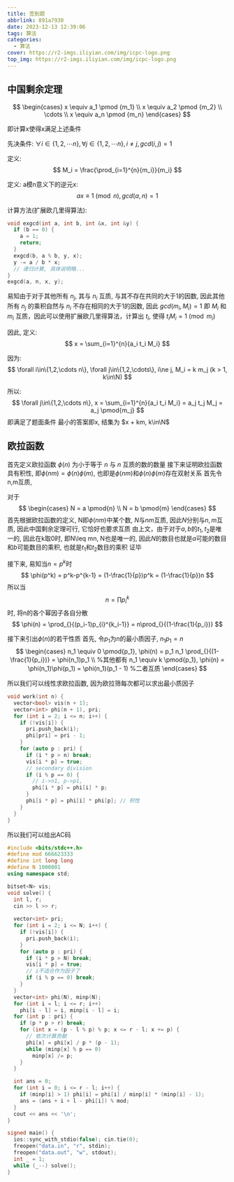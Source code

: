 ```yaml
---
title: 签到题
abbrlink: 891a7930
date: 2023-12-13 12:39:06
tags: 算法
categories:
  - 算法
cover: https://r2-imgs.iliyian.com/img/icpc-logo.png
top_img: https://r2-imgs.iliyian.com/img/icpc-logo.png
---
```


## 中国剩余定理

$$
\begin{cases}
  x \equiv a_1 \pmod {m_1} \\
  x \equiv a_2 \pmod {m_2} \\
  \cdots \\
  x \equiv a_n \pmod {m_n}
\end{cases}
$$

即计算x使得x满足上述条件

先决条件: $\forall i\in\{1,2,\cdots n\}, \forall j\in \{1,2,\cdots n\},
  i \ne j, gcd(i, j) = 1$

定义:
$$
M_i = \frac{\prod_{i=1}^{n}{m_i}}{m_i}
$$

定义: a模n意义下的逆元x:
$$
ax\equiv1\pmod{n},gcd(a,n)=1
$$

计算方法(扩展欧几里得算法):
```cpp
void exgcd(int a, int b, int &x, int &y) {
  if (b == 0) {
    a = 1;
    return;
  }
  exgcd(b, a % b, y, x);
  y -= a / b * x;
  // 递归计算, 具体说明略...
}
exgcd(a, n, x, y);
```

易知由于对于其他所有 $n_j$, 其与 $n_i$ 互质, 与其不存在共同的大于1的因数, 因此其他所有 $n_j$ 的乘积自然与 $n_i$ 不存在相同的大于1的因数, 因此 $gcd(m_i, M_i) = 1$
即 $M_i$ 和 $m_i$ 互质，因此可以使用扩展欧几里得算法，计算出 $t_i$, 使得 $t_i M_i = 1 \pmod{m_i}$

因此, 定义:
$$
x = \sum_{i=1}^{n}{a_i t_i M_i}
$$

因为:
$$
\forall i\in\{1,2,\cdots n\}, \forall j\in\{1,2,\cdots\}, i\ne j,
M_i = k m_j (k > 1, k\in\N)
$$

所以:
$$
\forall j\in\{1,2,\cdots n\},
x = \sum_{i=1}^{n}{a_i t_i M_i} = a_j t_j M_j = a_j \pmod{m_j}
$$
即满足了题面条件
最小的答案即x, 结集为 $x + km, k\in\N$


## 欧拉函数
首先定义欧拉函数 $\phi(n)$ 为小于等于 $n$ 与 $n$ 互质的数的数量
接下来证明欧拉函数具有积性, 即$\phi(nm)=\phi(n)\phi(m)$, 也即是$\phi(nm)$和$\phi(n)\phi(m)$存在双射关系
首先令n,m互质, 

对于
$$
\begin{cases}
  N = a \pmod{n} \\
  N = b \pmod{m}
\end{cases}
$$
首先根据欧拉函数的定义, N即$\phi(nm)$中某个数, $N$与$nm$互质,
因此$N$分别与$n,m$互质,
因此中国剩余定理可行, 它恰好也要求互质
由上文，由于对于$a,b$的$t_1,t_2$是唯一的, 因此在k取0时, 即N\leq mn, N也是唯一的,
因此$N$的数目也就是$a$可能的数目和$b$可能数目的乘积, 也就是$t_1$和$t_2$数目的乘积
证毕

接下来, 易知当$n=p^k$时
$$
\phi(p^k) = p^k-p^{k-1} = (1-\frac{1}{p})p^k = (1-\frac{1}{p})n
$$
所以当
$$
n = \prod_{}{p_{i}^{k}}
$$
时, 将n的各个幂因子各自分散
$$
\phi(n) = \prod_{}{(p_i-1)p_{i}^{k_i-1}} = n\prod_{}{(1-\frac{1}{p_i})}
$$

接下来引出$\phi(n)$的若干性质
首先, 令$p_1$为$n$的最小质因子, $n_1 p_1=n$
$$
\begin{cases}
  n_1 \equiv 0 \pmod{p_1}, \phi(n) = p_1 n_1 \prod_{}{(1-\frac{1}{p_i})} = \phi(n_1)p_1 \\ %其他都有
  n_1 \equiv k \pmod{p_1}, \phi(n) = \phi(n_1)\phi(p_1) = \phi(n_1)(p_1 - 1) %二者互质
\end{cases}
$$

所以我们可以线性求欧拉函数, 因为欧拉筛每次都可以求出最小质因子
```cpp
void work(int n) {
  vector<bool> vis(n + 1);
  vector<int> phi(n + 1), pri;
  for (int i = 2; i <= n; i++) {
    if (!vis[i]) {
      pri.push_back(i);
      phi[pri] = pri - 1;
    }
    for (auto p : pri) {
      if (i * p > n) break;
      vis[i * p] = true;
      // secondary division
      if (i % p == 0) {
        // i->n1, p->p1, 
        phi[i * p] = phi[i] * p;
      }
      phi[i * p] = phi[i] * phi[p]; // 积性
    }
  }
}
```


所以我们可以给出AC码
```cpp
#include <bits/stdc++.h>
#define mod 666623333
#define int long long
#define N 1000001
using namespace std;

bitset<N> vis;
void solve() {
  int l, r;
  cin >> l >> r;
  
  vector<int> pri;
  for (int i = 2; i <= N; i++) {
    if (!vis[i]) {
      pri.push_back(i);
    }
    for (auto p : pri) {
      if (i * p > N) break;
      vis[i * p] = true;
      // i不适合作为因子了
      if (i % p == 0) break;
    }
  }
  vector<int> phi(N), minp(N);
  for (int i = l; i <= r; i++)
    phi[i - l] = i, minp[i - l] = i;
  for (int p : pri) {
    if (p * p > r) break;
    for (int x = (p - l % p) % p; x <= r - l; x += p) {
      // 依次计算贡献
      phi[x] = phi[x] / p * (p - 1);
      while (minp[x] % p == 0)
        minp[x] /= p;
    }
  }

  int ans = 0;
  for (int i = 0; i <= r - l; i++) {
    if (minp[i] > 1) phi[i] = phi[i] / minp[i] * (minp[i] - 1);
    ans = (ans + i + l - phi[i]) % mod;
  }
  cout << ans << '\n';
}

signed main() {
  ios::sync_with_stdio(false); cin.tie(0);
  freopen("data.in", "r", stdin);
  freopen("data.out", "w", stdout);
  int _ = 1;
  while (_--) solve();
}
```

